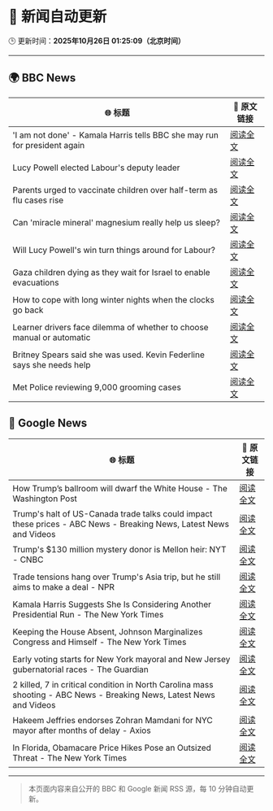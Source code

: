 # 🧠 新闻自动更新

🕒 更新时间：**2025年10月26日 01:25:09（北京时间）**

---

## 🌍 BBC News

| 🌐 标题 | 🔗 原文链接 |
|--------|-------------|
| 'I am not done' - Kamala Harris tells BBC she may run for president again | [阅读全文](https://www.bbc.com/news/articles/cx2n7k2veywo?at_medium=RSS&at_campaign=rss) |
| Lucy Powell elected Labour's deputy leader | [阅读全文](https://www.bbc.com/news/articles/c620g2gj0x5o?at_medium=RSS&at_campaign=rss) |
| Parents urged to vaccinate children over half-term as flu cases rise | [阅读全文](https://www.bbc.com/news/articles/cpwv7yw4dz9o?at_medium=RSS&at_campaign=rss) |
| Can 'miracle mineral' magnesium really help us sleep? | [阅读全文](https://www.bbc.com/news/articles/czxn1qxrr32o?at_medium=RSS&at_campaign=rss) |
| Will Lucy Powell's win turn things around for Labour? | [阅读全文](https://www.bbc.com/news/articles/cly9g1vnjqjo?at_medium=RSS&at_campaign=rss) |
| Gaza children dying as they wait for Israel to enable evacuations | [阅读全文](https://www.bbc.com/news/articles/cze61zg7zzpo?at_medium=RSS&at_campaign=rss) |
| How to cope with long winter nights when the clocks go back | [阅读全文](https://www.bbc.com/news/articles/cn4jyrzxmzgo?at_medium=RSS&at_campaign=rss) |
| Learner drivers face dilemma of whether to choose manual or automatic | [阅读全文](https://www.bbc.com/news/articles/c1wgpr40jeno?at_medium=RSS&at_campaign=rss) |
| Britney Spears said she was used. Kevin Federline says she needs help | [阅读全文](https://www.bbc.com/news/articles/c620z3gkrnvo?at_medium=RSS&at_campaign=rss) |
| Met Police reviewing 9,000 grooming cases | [阅读全文](https://www.bbc.com/news/articles/cvgv5vdqzdko?at_medium=RSS&at_campaign=rss) |

## 📰 Google News

| 🌐 标题 | 🔗 原文链接 |
|--------|-------------|
| How Trump’s ballroom will dwarf the White House - The Washington Post | [阅读全文](https://news.google.com/rss/articles/CBMikgFBVV95cUxNMmNQMmRqNmk2aTJJbDdudXhnSmhMMW42Y00wWW9JNjAyRmk1QmZjZjJ2M293aDljaFpTS3hJSk1ZM1hCdmZTdXBnNzJOalM4ZTJxcktsbDJlbGd4czd0SmN0bC1uMEF4ZEVwdlFJWjBmaTl5dUNXckxYTVdSZDVIWGd4S3FlU1RnTnN1WE1Hc09xUQ?oc=5) |
| Trump's halt of US-Canada trade talks could impact these prices - ABC News - Breaking News, Latest News and Videos | [阅读全文](https://news.google.com/rss/articles/CBMinwFBVV95cUxPbVBqRGpRUjcyb1dFalM1aGgzZzk2anZEUm9nWUg5VzRwTFFKWDl5akZjNXFtMW5UenQ3NkhGUUw4LUNnMkNsRmlIeERiclJoTDhrSGN3eW5DWl9hQTZhLV85UHA0d2lBRDVkRE9OZmxkYmJHNGMxSDdaRXFGWFo4cGJYUENYSFozVHNqSlBvUF8tNUREN082UHlDbWVCTE3SAaQBQVVfeXFMTmNwU0QyRmhQb0pudVhseWxtNmxBa1RaVTR0a2FkdEdhbVlqLUVYVmJiT0VBb25EbTFaR3NNZGJ3c0ZINndOWm1JcUZyT0ZkMTk0Yllfd0lTaW5NWU96RHF0VGVET056cWFKVlNyOGF3UjNEMS1kOXA4U2dmSlowUmlnMWVidEk4TnFZQlREc2pnMzA5bjg0dy1ibTh6TENYeHVHY00?oc=5) |
| Trump's $130 million mystery donor is Mellon heir: NYT - CNBC | [阅读全文](https://news.google.com/rss/articles/CBMilwFBVV95cUxNVkMwd2JyWkVDZzN1X2Vvemgwb21ENGZ6WU5kT0ctcXhyLTc1RDdDZW1uTXF5aUp4QWRPTU1XeVhLeXZ0LUI0U0RZenNacVdwLVRvQWJESXRrRXgzLWVsMWhMR2pEcGN6Wmo5ZGp4cW51WGs4RDhLVGJ0RXFiSl9CLUVDMGJWQTJWU0FoSk9HV1lBT1hWOG800gGcAUFVX3lxTFB2YzdsZU5TZzZtdWo4UDZvWXlZN0ZkZjdLdnMxRENzSUNjd3hKZGxoYnA3ZjFDOTBnaXYzTTRKQ0pDSlNOZ29mczFGTjVDblZ0YU9zb3V3X1ZQOFhIaWo5WHl4TGZWb195bzhqWEtzbTJlZWQ0anZzT2J6Qk5JcndxNHRLUE9MbVJtRDZxd2NCR3hCa1UwS0lCWGJmTg?oc=5) |
| Trade tensions hang over Trump's Asia trip, but he still aims to make a deal - NPR | [阅读全文](https://news.google.com/rss/articles/CBMiekFVX3lxTE41bGR5YWdXNWo1Yk9LTnhObG5GYkdoQURVZ3NHRUJuZEFTYlJGSWhIX09SVVhPaWNhLVNMU0ZsQjZ1T2lKajNpT29oREx1WVV4S2lyYW9HUnRHWW1URGpJRV9FdFMxMEM1Ym83NXlsVzJvN0htR0czWDFB?oc=5) |
| Kamala Harris Suggests She Is Considering Another Presidential Run - The New York Times | [阅读全文](https://news.google.com/rss/articles/CBMiiwFBVV95cUxNQWp4RjY2elZ6UEc4ekxxQ3BTMnhIVW1KZjlsT1ZlWm5IWDVSdEZBT0JONzFEcldPRFJkRnV4UHdLRjV6SkxKRmd1bndmS25yWWtwRDhRLWozS1dnMWdCTVlQWHEwcXJHSjJSLUFVaDRWR3JJNDlvTGhDRUowY05MN0ppYXpPd0JVdGpz?oc=5) |
| Keeping the House Absent, Johnson Marginalizes Congress and Himself - The New York Times | [阅读全文](https://news.google.com/rss/articles/CBMiiAFBVV95cUxPU3JPOGVqMG9WV1JkZTJjVlVtRGVMUW9rQlFLZ2NOeUt4bUNlV1NzZmZoNlVvYVNSc3h0RjhvSzIyVm1MMnRhbmtSNVVISmxpQXRacFRmVERCSldQNHBLVWt5WndVbkdtQmxjZ2lncE1NTlNXaUJNQ19tQTg0ck1SZU9paVJGR20y?oc=5) |
| Early voting starts for New York mayoral and New Jersey gubernatorial races - The Guardian | [阅读全文](https://news.google.com/rss/articles/CBMihwFBVV95cUxPTE16VUYtSXRCOEd0bS1qNkp0SzNjNHJnc2wxTVNDdjh2YUNoSE4wdWRNczJSbDNhOUlteHlQRWtwUGNsY2l3ekpsNGR2N3hISmFBTlAtSk81elh2Qno4Z3FOSWtKRTNPS3M0ZHZUTjhsTWhvWU9fX2JkTXU1dk1PdFhocXdxWGs?oc=5) |
| 2 killed, 7 in critical condition in North Carolina mass shooting - ABC News - Breaking News, Latest News and Videos | [阅读全文](https://news.google.com/rss/articles/CBMimgFBVV95cUxPVXZnREdRd1l1S3o0RmNvTzY2Qjh3ZkFhZDdLOVNndU9Kd1VZem9rRmRoMjZnZXd0elZBcGFOZTNiRThzRzFaZGd6OUlzQ1hub3M3TnhLUno5MUJGNTMxQ08tY2RuNFd1bGhQa1ROLXJKcDNZSlNTM0YxYXBiRTNFNHhfX19HZGlUWTFHb25sM2tsOW8yMzVrZXZ30gGfAUFVX3lxTE0tWjVfc3c1QjhTRXJSY3RpZ2owd1hEZUl4ZDhMSlRkRG12c3lFNzFqYmJsQnpMTjhERllZWUR4WTF3UmVjTmU2dy1SaGpOVXB4dm9TR1owUjdWdTBadGhSWldpV3dUZ1JZV1dpdFNRZk5TT2sxRnpaRXhVbldUaHlfa2pKaG9IS080aXRibEN1QTJpbk1tUFFvWmRnV0dScw?oc=5) |
| Hakeem Jeffries endorses Zohran Mamdani for NYC mayor after months of delay - Axios | [阅读全文](https://news.google.com/rss/articles/CBMiigFBVV95cUxQY2xnUVVqMm05aVVuU1FuaGpWUUtMYzhnekFNemthd1MyREZrdTFSYmlRSTNDalYwOGE0dy1FdXY4QWw2d2d5aVh2LWlLU1YxZS16VEJwOFJiTDEyN2lrY0lrUkxJS1BvS29ZWFRYRDhlS1U1NzlSTW5YdDNoMUloVU1DZlRaRHg0c2c?oc=5) |
| In Florida, Obamacare Price Hikes Pose an Outsized Threat - The New York Times | [阅读全文](https://news.google.com/rss/articles/CBMingFBVV95cUxOSm14aTlERlE5dmlqMVZPVUFQdU1VMFZkR2dqcmxBS0E0ejhhb0xaWmxrX2V2bk5SVV8wZVlsMGdrSkJqTmNjc1I2eWxKS1dhN3JIdzgyM0drVU1zaTFraVduQ2UtOWtUNzB0MmM2MjZ4TjcyVFBUXzNIUmxDRjBNX1RZWFJvVUNtV3FfbTY5RTh1dEhSZVM5VE15RnFEUQ?oc=5) |

---
> 本页面内容来自公开的 BBC 和 Google 新闻 RSS 源，每 10 分钟自动更新。